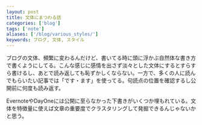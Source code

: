 ```yaml
---
layout: post
title: 文体にまつわる話
categories: ['blog']
tags: ['note']
aliases: ['/blog/various_styles/']
keywords: ブログ, 文体, スタイル
---
```


ブログの文体、頻繁に変わるんだけど、書いてる時に頭に浮かぶ自然体な書き方で書くようにしてる。こんな感じに感情を出さず淡々とした文体にするとすらすら書けるし、あとで読み返しても恥ずかしくならない。一方で、多くの人に読んでもらいたい記事では「です・ます」を使ってる。句読点の位置を確認するし公開前に何度も読み返す。

EvernoteやDayOneには公開に至らなかった下書きがいくつか埋もれている。文体を特徴量に使えば文章の重要度でクラスタリングして発掘できるんじゃないかと思う。
